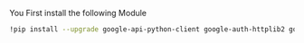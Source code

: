 You First install the following Module

```bash
!pip install --upgrade google-api-python-client google-auth-httplib2 google-auth-oauthlib
```

